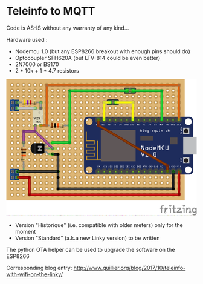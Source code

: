 # Teleinfo to MQTT

Code is AS-IS without any warranty of any kind...

Hardware used :
* Nodemcu 1.0 (but any ESP8266 breakout with enough pins should do)
* Optocoupler SFH620A (but LTV-814 could be even better)
* 2N7000 or BS170
* 2 * 10k + 1 * 4.7 resistors

![Schematics](teleinfo-esp8266_bb.png)

* Version "Historique" (i.e. compatible with older meters) only for the moment
* Version "Standard" (a.k.a new Linky version) to be written 

The python OTA helper can be used to upgrade the software on the ESP8266

Corresponding blog entry: http://www.guillier.org/blog/2017/10/teleinfo-with-wifi-on-the-linky/
